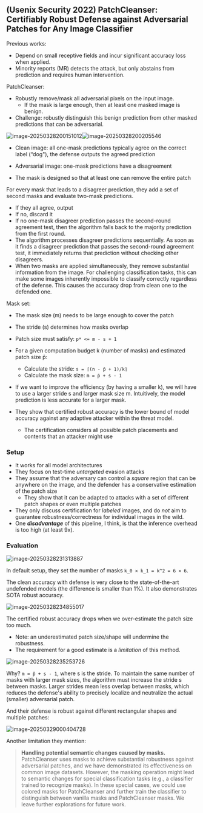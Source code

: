 ## (Usenix Security 2022) PatchCleanser: Certifiably Robust Defense against Adversarial Patches for Any Image Classifier

Previous works:

- Depend on small receptive fields and incur significant accuracy loss when applied.
- Minority reports (MR) detects the attack, but only abstains from prediction and requires human intervention.

PatchCleanser:

- Robustly remove/mask all adversarial pixels on the input image.
  - If the mask is large enough, then at least one masked image is benign.
- Challenge: robustly distinguish this benign prediction from other masked predictions that can be adversarial.

![image-20250328200151012](./assets/image-20250328200151012.png)![image-20250328200205546](./assets/image-20250328200205546.png)

- Clean image: all one-mask predictions typically agree on the correct label (“dog"), the defense outputs the agreed prediction

- Adversarial image: one-mask predictions have a disagreement
- The mask is designed so that at least one can remove the entire patch

For every mask that leads to a disagreer prediction, they add a set of second masks and evaluate two-mask predictions.

- If they all agree, output
- If no, discard it
- If no one-mask disagreer prediction passes the second-round agreement test, then the algorithm falls back to the majority prediction from the first round.
- The algorithm processes disagreer predictions sequentially. As soon as it finds a disagreer prediction that passes the second-round agreement test, it immediately returns that prediction without checking other disagreers.
- When two masks are applied simultaneously, they remove substantial information from the image. For challenging classification tasks, this can make some images inherently impossible to classify correctly regardless of the defense. This causes the accuracy drop from clean one to the defended one.

Mask set:

- The mask size (m) needs to be large enough to cover the patch
- The stride (s) determines how masks overlap
- Patch size must satisfy: `p* <= m - s + 1`

- For a given computation budget k (number of masks) and estimated patch size p̄:
  - Calculate the stride: `s = ⌈(n - p̄ + 1)/k⌉`
  - Calculate the mask size: `m = p̄ + s - 1`
- If we want to improve the efficiency (by having a smaller k), we will have to use a larger stride s and larger mask size m. Intuitively, the model prediction is less accurate for a larger mask.
- They show that certified robust accuracy is the lower bound of model accuracy against any adaptive attacker within the threat model.
  - The certification considers all possible patch placements and contents that an attacker might use

### Setup

- It works for all model architectures
- They focus on test-time *untargeted* evasion attacks
- They assume that the adversary can control a *square* region that can be anywhere on the image, and the defender has a conservative estimation of the patch size
  - They show that it can be adapted to attacks with a set of different patch shapes or even multiple patches
- They only discuss certification for *labeled* images, and do *not* aim to guarantee robustness/correctness for individual images in the wild.
- One ***disadvantage*** of this pipeline, I think, is that the inference overhead is too high (at least 9x).

### Evaluation

![image-20250328231313887](./assets/image-20250328231313887.png)

In default setup, they set the number of masks `k_0 × k_1 = k^2 = 6 × 6`.

The clean accuracy with defense is very close to the state-of-the-art undefended models (the difference is smaller than 1%). It also demonstrates SOTA robust accuracy.

![image-20250328234855017](./assets/image-20250328234855017.png)

The certified robust accuracy drops when we over-estimate the patch size too much.

- Note: an underestimated patch size/shape will undermine the robustness.
- The requirement for a good estimate is a *limitation* of this method.

![image-20250328235253726](./assets/image-20250328235253726.png)

Why? `m = p̄ + s - 1`, where s is the stride. To maintain the same number of masks with larger mask sizes, the algorithm must increase the stride s between masks. Larger strides mean less overlap between masks, which reduces the defense's ability to precisely localize and neutralize the actual (smaller) adversarial patch.

And their defense is robust against different rectangular shapes and multiple patches:

![image-20250329000404728](./assets/image-20250329000404728.png)

Another limitation they mention:

> **Handling potential semantic changes caused by masks.** PatchCleanser uses masks to achieve substantial robustness against adversarial patches, and we have demonstrated its effectiveness on common image datasets. However, the masking operation might lead to semantic changes for special classification tasks (e.g., a classifier trained to recognize masks). In these special cases, we could use colored masks for PatchCleanser and further train the classifier to distinguish between vanilla masks and PatchCleanser masks. We leave further explorations for future work.